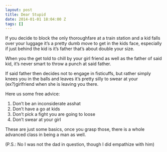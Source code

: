 ```yaml
---
layout: post
title: Dear Stupid
date: 2014-01-01 18:04:00 Z
tags: []
---
```

If you decide to block the only thoroughfare at a train station and a kid falls over your luggage it’s a pretty dumb move to get in the kids face, especially if just behind the kid is it’s father that’s about double your size.

When you the get told to chill by your girl friend as well as the father of said kid, it’s never smart to throw a punch at said father.

If said father then decides not to engage in fisticuffs, but rather simply knees you in the balls and leaves it’s pretty silly to swear at your (ex?)girlfriend when she is leaving you there.

Here us some free advice:

1.  Don’t be an inconsiderate asshat
2.  Don’t have a go at kids
3.  Don’t pick a fight you are going to loose
4.  Don’t swear at your girl

These are just some basics, once you grasp those, there is a whole advanced class in being a man as well.

(P.S.: No I was not the dad in question, though I did empathize with him)
